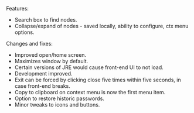 Features:
- Search box to find nodes.
- Collapse/expand of nodes - saved locally, ability to configure, ctx menu options.

Changes and fixes:
- Improved open/home screen.
- Maximizes window by default.
- Certain versions of JRE would cause front-end UI to not load.
- Development improved.
- Exit can be forced by clicking close five times within five seconds, in case front-end breaks.
- Copy to clipboard on context menu is now the first menu item.
- Option to restore historic passwords.
- Minor tweaks to icons and buttons.
